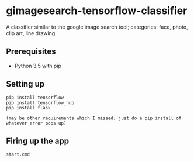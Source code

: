 # gimagesearch-tensorflow-classifier
A classifier similar to the google image search tool; categories: face, photo, clip art, line drawing

## Prerequisites
- Python 3.5 with pip

## Setting up
```
pip install tensorflow
pip install tensorflow_hub
pip install flask

(may be other requirements which I missed; just do a pip install of whatever error pops up)
```

## Firing up the app
```
start.cmd
```